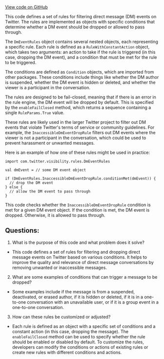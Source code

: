 [View code on GitHub](https://github.com/misbahsy/the-algorithm/visibilitylib/src/main/scala/com/twitter/visibility/rules/DmEventRules.scala)

This code defines a set of rules for filtering direct message (DM) events on Twitter. The rules are implemented as objects with specific conditions that determine whether a DM event should be dropped or allowed to pass through. 

The `DmEventRules` object contains several nested objects, each representing a specific rule. Each rule is defined as a `RuleWithConstantAction` object, which takes two arguments: an action to take if the rule is triggered (in this case, dropping the DM event), and a condition that must be met for the rule to be triggered. 

The conditions are defined as `Condition` objects, which are imported from other packages. These conditions include things like whether the DM author is suspended, whether the DM event is hidden or deleted, and whether the viewer is a participant in the conversation. 

The rules are designed to be fail-closed, meaning that if there is an error in the rule engine, the DM event will be dropped by default. This is specified by the `enableFailClosed` method, which returns a sequence containing a single `RuleParams.True` value. 

These rules are likely used in the larger Twitter project to filter out DM events that violate Twitter's terms of service or community guidelines. For example, the `InaccessibleDmEventDropRule` filters out DM events where the viewer is not a participant in the conversation, which could be used to prevent harassment or unwanted messages. 

Here is an example of how one of these rules might be used in practice:

```
import com.twitter.visibility.rules.DmEventRules

val dmEvent = // some DM event object

if (DmEventRules.InaccessibleDmEventDropRule.conditionMet(dmEvent)) {
  // drop the DM event
} else {
  // allow the DM event to pass through
}
```

This code checks whether the `InaccessibleDmEventDropRule` condition is met for a given DM event object. If the condition is met, the DM event is dropped. Otherwise, it is allowed to pass through.
## Questions: 
 1. What is the purpose of this code and what problem does it solve?
- This code defines a set of rules for filtering and dropping direct message events on Twitter based on various conditions. It helps to improve the quality and relevance of direct message conversations by removing unwanted or inaccessible messages.

2. What are some examples of conditions that can trigger a message to be dropped?
- Some examples include if the message is from a suspended, deactivated, or erased author, if it is hidden or deleted, if it is in a one-to-one conversation with an unavailable user, or if it is a group event in a one-to-one conversation.

3. How can these rules be customized or adjusted?
- Each rule is defined as an object with a specific set of conditions and a constant action (in this case, dropping the message). The `enableFailClosed` method can be used to specify whether the rule should be enabled or disabled by default. To customize the rules, developers can modify the conditions or actions of existing rules or create new rules with different conditions and actions.